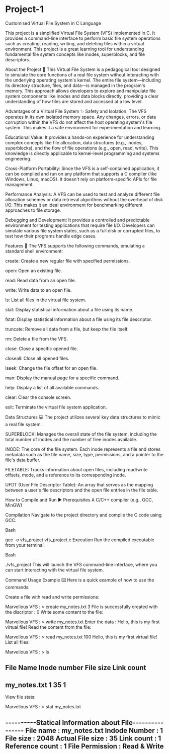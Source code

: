 # Project-1
Customised Virtual File System in C Language 

This project is a simplified Virtual File System (VFS) implemented in C. It provides a command-line interface to perform basic file system operations such as creating, reading, writing, and deleting files within a virtual environment. This project is a great learning tool for understanding fundamental file system concepts like inodes, superblocks, and file descriptors.

About the Project 🤔
This Virtual File System is a pedagogical tool designed to simulate the core functions of a real file system without interacting with the underlying operating system's kernel. The entire file system—including its directory structure, files, and data—is managed in the program's memory. This approach allows developers to explore and manipulate file system components like inodes and data blocks directly, providing a clear understanding of how files are stored and accessed at a low level.

Advantages of a Virtual File System ✨
Safety and Isolation: The VFS operates in its own isolated memory space. Any changes, errors, or data corruption within the VFS do not affect the host operating system's file system. This makes it a safe environment for experimentation and learning.

Educational Value: It provides a hands-on experience for understanding complex concepts like file allocation, data structures (e.g., inodes, superblocks), and the flow of file operations (e.g., open, read, write). This knowledge is directly applicable to kernel-level programming and systems engineering.

Cross-Platform Portability: Since the VFS is a self-contained application, it can be compiled and run on any platform that supports a C compiler (like Windows, Linux, macOS). It doesn't rely on platform-specific APIs for file management.

Performance Analysis: A VFS can be used to test and analyze different file allocation schemes or data retrieval algorithms without the overhead of disk I/O. This makes it an ideal environment for benchmarking different approaches to file storage.

Debugging and Development: It provides a controlled and predictable environment for testing applications that require file I/O. Developers can simulate various file system states, such as a full disk or corrupted files, to test how their programs handle edge cases.

Features 🚀
The VFS supports the following commands, emulating a standard shell environment:

create: Create a new regular file with specified permissions.

open: Open an existing file.

read: Read data from an open file.

write: Write data to an open file.

ls: List all files in the virtual file system.

stat: Display statistical information about a file using its name.

fstat: Display statistical information about a file using its file descriptor.

truncate: Remove all data from a file, but keep the file itself.

rm: Delete a file from the VFS.

close: Close a specific opened file.

closeall: Close all opened files.

lseek: Change the file offset for an open file.

man: Display the manual page for a specific command.

help: Display a list of all available commands.

clear: Clear the console screen.

exit: Terminate the virtual file system application.

Data Structures 💻
The project utilizes several key data structures to mimic a real file system.

SUPERBLOCK: Manages the overall state of the file system, including the total number of inodes and the number of free inodes available.

INODE: The core of the file system. Each inode represents a file and stores metadata such as the file name, size, type, permissions, and a pointer to the file's data buffer.

FILETABLE: Tracks information about open files, including read/write offsets, mode, and a reference to its corresponding inode.

UFDT (User File Descriptor Table): An array that serves as the mapping between a user's file descriptors and the open file entries in the file table.

How to Compile and Run ▶️
Prerequisites
A C/C++ compiler (e.g., GCC, MinGW)

Compilation
Navigate to the project directory and compile the C code using GCC.

Bash

gcc -o vfs_project vfs_project.c
Execution
Run the compiled executable from your terminal.

Bash

./vfs_project
This will launch the VFS command-line interface, where you can start interacting with the virtual file system.

Command Usage Example ⌨️
Here is a quick example of how to use the commands:

Create a file with read and write permissions:

Marvellous VFS : > create my_notes.txt 3
File is successfully created with the discriptor : 0
Write some content to the file:

Marvellous VFS : > write my_notes.txt
Enter the data :
Hello, this is my first virtual file!
Read the content from the file:

Marvellous VFS : > read my_notes.txt 100
Hello, this is my first virtual file!
List all files:

Marvellous VFS : > ls

File Name       Inode number    File size       Link count
---------------------------------------------------
my_notes.txt    1               35              1
-----------------------------------------------------
View file stats:

Marvellous VFS : > stat my_notes.txt

----------Statical Information about File----------------
File name : my_notes.txt
Indode Number : 1
File size : 2048
Actual File size : 35
Link count : 1
Reference count : 1
File Permission : Read & Write
-----------------------------------------------------------------
